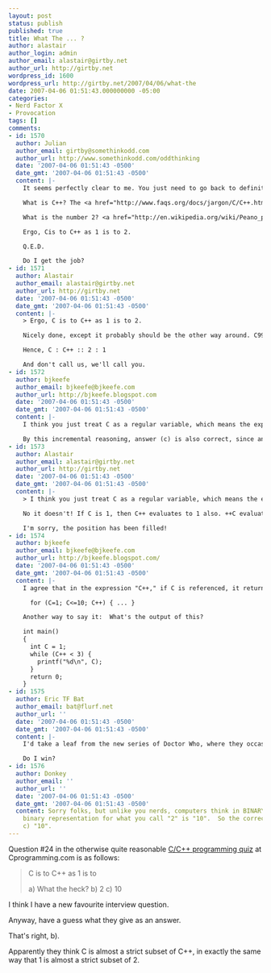 ```yaml
---
layout: post
status: publish
published: true
title: What The ... ?
author: alastair
author_login: admin
author_email: alastair@girtby.net
author_url: http://girtby.net
wordpress_id: 1600
wordpress_url: http://girtby.net/2007/04/06/what-the
date: 2007-04-06 01:51:43.000000000 -05:00
categories:
- Nerd Factor X
- Provocation
tags: []
comments:
- id: 1570
  author: Julian
  author_email: girtby@somethinkodd.com
  author_url: http://www.somethinkodd.com/oddthinking
  date: '2007-04-06 01:51:43 -0500'
  date_gmt: '2007-04-06 01:51:43 -0500'
  content: |-
    It seems perfectly clear to me. You just need to go back to definitions.

    What is C++? The <a href="http://www.faqs.org/docs/jargon/C/C++.html">Jargon File</a> defines it as "Designed by Bjarne Stroustrup of AT&T Bell Labs as a successor to C. "

    What is the number 2? <a href="http://en.wikipedia.org/wiki/Peano_postulates">Peano</a> defined it as the successor to 1.

    Ergo, Cis to C++ as 1 is to 2.

    Q.E.D.

    Do I get the job?
- id: 1571
  author: Alastair
  author_email: alastair@girtby.net
  author_url: http://girtby.net
  date: '2007-04-06 01:51:43 -0500'
  date_gmt: '2007-04-06 01:51:43 -0500'
  content: |-
    > Ergo, C is to C++ as 1 is to 2.

    Nicely done, except it probably should be the other way around. C99 is the most recent standardisation of C, dating back to 1999 (obviously). C++ was ratified as a standard in 1998.

    Hence, C : C++ :: 2 : 1

    And don't call us, we'll call you.
- id: 1572
  author: bjkeefe
  author_email: bjkeefe@bjkeefe.com
  author_url: http://bjkeefe.blogspot.com
  date: '2007-04-06 01:51:43 -0500'
  date_gmt: '2007-04-06 01:51:43 -0500'
  content: |-
    I think you just treat C as a regular variable, which means the expression C++ evaluates to 2.  (You would of course soundly thrash any programmer who defined a variable using a capital letter.)

    By this incremental reasoning, answer (c) is also correct, since any computer geek worth hiring looks at "10" and says "two."
- id: 1573
  author: Alastair
  author_email: alastair@girtby.net
  author_url: http://girtby.net
  date: '2007-04-06 01:51:43 -0500'
  date_gmt: '2007-04-06 01:51:43 -0500'
  content: |-
    > I think you just treat C as a regular variable, which means the expression C++ evaluates to 2.

    No it doesn't! If C is 1, then C++ evaluates to 1 also. ++C evaluates to 2.

    I'm sorry, the position has been filled!
- id: 1574
  author: bjkeefe
  author_email: bjkeefe@bjkeefe.com
  author_url: http://bjkeefe.blogspot.com/
  date: '2007-04-06 01:51:43 -0500'
  date_gmt: '2007-04-06 01:51:43 -0500'
  content: |-
    I agree that in the expression "C++," if C is referenced, it returns the value 1 before incrementing C.  But the entire expression evaluates to 2; else the following would never end:

      for (C=1; C<=10; C++) { ... }

    Another way to say it:  What's the output of this?

    int main()
    {
      int C = 1;
      while (C++ < 3) {
        printf("%d\n", C);
      }
      return 0;
    }
- id: 1575
  author: Eric TF Bat
  author_email: bat@flurf.net
  author_url: ''
  date: '2007-04-06 01:51:43 -0500'
  date_gmt: '2007-04-06 01:51:43 -0500'
  content: |-
    I'd take a leaf from the new series of Doctor Who, where they occasionally travel to the year five billion when numbers are augmented by other symbols -- so the episode The End Of The World happens in the year 5.5/Apple/26.  So I'd say that C++ is a partial superset of C with some incompatibilities, and therefore C is to C++ as 1 is to 1.943turnip7442gorilla04.

    Do I win?
- id: 1576
  author: Donkey
  author_email: ''
  author_url: ''
  date: '2007-04-06 01:51:43 -0500'
  date_gmt: '2007-04-06 01:51:43 -0500'
  content: Sorry folks, but unlike you nerds, computers think in BINARY, not decimal.  The
    binary representation for what you call "2" is "10".  So the correct answer is
    c) "10".
---
```

Question #24 in the otherwise quite reasonable [C/C++ programming quiz](http://www.cprogramming.com/cgi-bin/quiz.cgi) at Cprogramming.com is as follows:

> C is to C++ as 1 is to
>
> a) What the heck?
> b) 2
> c) 10

I think I have a new favourite interview question.

Anyway, have a guess what they give as an answer.

That's right, b).

Apparently they think C is almost a strict subset of C++, in exactly the same way that 1 is almost a strict subset of 2.
